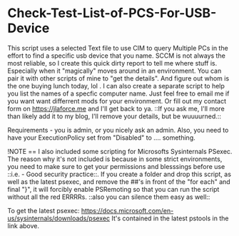 # Check-Test-List-of-PCS-For-USB-Device
This script uses a selected Text file to use CIM to query Multiple PCs in the effort to find a specific usb device that you name. SCCM is not always the most reliable, so I create this quick dirty report to tell me where stuff is. Especially when it "magically" moves around in an environment. You can pair it with other scripts of mine to "get the details". And figure out whom is the one buying lunch today, lol . I can also create a separate script to help you list the names of a specfic computer name. Just feel free to email me if you want want differrent mods for your environment.  Or fill out my contact form on https://jlaforce.me and I'll get back to ya. ::If you ask me, I'll more than likely add it to my blog, I'll remove your details, but be wuuuurned.::

Requirements - you is admin, or you nicely ask an admin. Also, you need to have your ExecutionPolicy set from "Disabled" to .... something. 

!NOTE == I also included some scripting for Microsofts Sysinternals PSexec. The reason why it's not included is because in some strict environments, you need to make sure to get your permissions and blesssings before use ::i.e. - Good security practice::. If you create a folder and drop this script, as well as the latest psexec, and remove the ##'s in front of the "for each" and final "}", it will forcibly enable PSRemoting so that you can run the script without all the red ERRRRs. ::also you can silence them easy as well::

To get the latest psexec:
https://docs.microsoft.com/en-us/sysinternals/downloads/psexec
It's contained in the latest pstools in the link above. 
